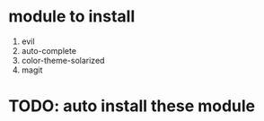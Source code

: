 # module to install
1. evil
2. auto-complete
3. color-theme-solarized
4. magit

# TODO: auto install these module
